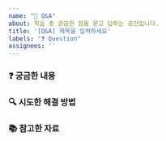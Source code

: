 ```yaml
---
name: "💭 Q&A"
about: 학습 중 궁금한 점을 묻고 답하는 공간입니다.
title: '[Q&A] 제목을 입력하세요'
labels: "❓ Question"
assignees: ''
---
```


### ❓ 궁금한 내용
<!-- 질문 내용을 상세히 작성해주세요.-->

### 🔍 시도한 해결 방법
<!-- 어떤 방식으로 해결을 시도했는지 설명해주세요.-->

### 📚 참고한 자료
<!-- 관련된 문서나 링크가 있다면 첨부해주세요.-->